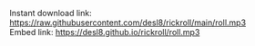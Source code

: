 Instant download link: https://raw.githubusercontent.com/desl8/rickroll/main/roll.mp3  
Embed link: https://desl8.github.io/rickroll/roll.mp3
